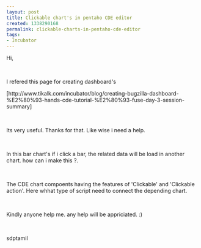 ```yaml
---
layout: post
title: Clickable chart's in pentaho CDE editor
created: 1338290168
permalink: clickable-charts-in-pentaho-cde-editor
tags:
- Incubator
---
```

<p>Hi,</p>
<p>&nbsp;</p>
<p>I refered this page for creating dashboard's</p>
<p>[http://www.tikalk.com/incubator/blog/creating-bugzilla-dashboard-%E2%80%93-hands-cde-tutorial-%E2%80%93-fuse-day-3-session-summary]</p>
<p>&nbsp;</p>
<p>Its very useful. Thanks for that. Like wise i need a help.</p>
<p>&nbsp;</p>
<p>In this bar chart's if i click a bar, the related data will be load in another chart. how can i make this ?.</p>
<p>&nbsp;</p>
<p>The CDE chart compoents having the features of 'Clickable' and 'Clickable action'. Here whhat type of script need to connect the depending chart.</p>
<p>&nbsp;</p>
<p>Kindly anyone help me. any help will be appriciated. :)</p>
<p>&nbsp;</p>
<p>sdptamil</p>
